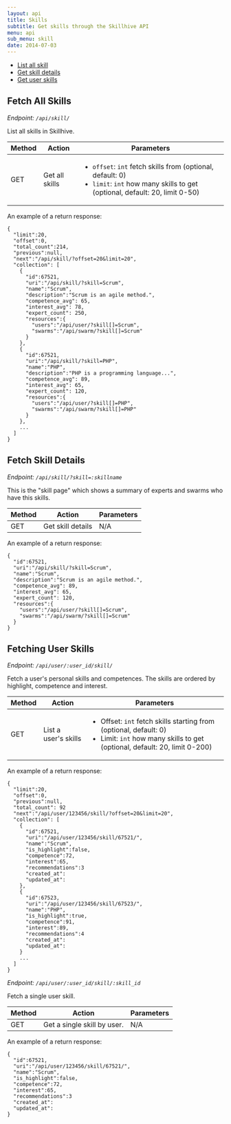 ```yaml
---
layout: api
title: Skills
subtitle: Get skills through the Skillhive API
menu: api
sub_menu: skill
date: 2014-07-03
---
```

<div class="pure-menu pure-menu-open pure-menu-horizontal">
    <ul>
        <li><a href="#all">List all skill</a></li>
        <li><a href="#details">Get skill details</a></li>
        <li><a href="#user">Get user skills</a></li>
    </ul>
</div>


<h2 id="all">Fetch All Skills</h2>

*Endpoint: `/api/skill/`*

List all skills in Skillhive.

<table class="pure-table">
    <thead>
        <tr>
            <th>Method</th>
            <th>Action</th>
            <th>Parameters</th>
        </tr>
    </thead>
    <tbody>
        <tr>
            <td>GET</td>
            <td>Get all skills</td>
            <td>
              <ul>
                <li><code>offset</code>: <code>int</code> fetch skills from (optional, default: 0)</li>
                <li><code>limit</code>: <code>int</code> how many skills to get (optional, default: 20, limit 0-50)</li>
              </ul>
            </td>
        </tr>
    </tbody>
</table>

An example of a return response:

    {
      "limit":20,
      "offset":0,
      "total_count":214,
      "previous":null,
      "next":"/api/skill/?offset=20&limit=20",
      "collection": [
        {
          "id":67521,
          "uri":"/api/skill/?skill=Scrum",
          "name":"Scrum",
          "description":"Scrum is an agile method.",
          "competence_avg": 65,
          "interest_avg": 78,
          "expert_count": 250,
          "resources":{
            "users":"/api/user/?skill[]=Scrum",
            "swarms":"/api/swarm/?skill[]=Scrum"
          }
        },
        {
          "id":67521,
          "uri":"/api/skill/?skill=PHP",
          "name":"PHP",
          "description":"PHP is a programming language...",
          "competence_avg": 89,
          "interest_avg": 65,
          "expert_count": 120,
          "resources":{
            "users":"/api/user/?skill[]=PHP",
            "swarms":"/api/swarm/?skill[]=PHP"
          }
        },
        ...
      ]
    }

<h2 id="details">Fetch Skill Details</h2>

*Endpoint: `/api/skill/?skill=:skillname`*

This is the "skill page" which shows a summary of experts and swarms who have this skills.

<table class="pure-table">
    <thead>
        <tr>
            <th>Method</th>
            <th>Action</th>
            <th>Parameters</th>
        </tr>
    </thead>
    <tbody>
        <tr>
            <td>GET</td>
            <td>Get skill details</td>
            <td>N/A</td>
        </tr>
    </tbody>
</table>

An example of a return response:

    {
      "id":67521,
      "uri":"/api/skill/?skill=Scrum",
      "name":"Scrum",
      "description":"Scrum is an agile method.",
      "competence_avg": 89,
      "interest_avg": 65,
      "expert_count": 120,
      "resources":{
        "users":"/api/user/?skill[]=Scrum",
        "swarms":"/api/swarm/?skill[]=Scrum"
      }
    }    



<h2 id="user">Fetching User Skills</h2>

*Endpoint: `/api/user/:user_id/skill/`*

Fetch a user's personal skills and competences. The skills are ordered by
highlight, competence and interest.

<table class="pure-table">
    <thead>
        <tr>
            <th>Method</th>
            <th>Action</th>
            <th>Parameters</th>
        </tr>
    </thead>
    <tbody>
        <tr>
            <td>GET</td>
            <td>List a user's skills</td>
            <td>
              <ul>
                <li>Offset: <code>int</code> fetch skills starting from (optional, default: 0)</li>
                <li>Limit: <code>int</code> how many skills to get (optional, default: 20, limit 0-200)</li>
              </ul>
            </td>
        </tr>
    </tbody>
</table>

An example of a return response:

    {
      "limit":20,
      "offset":0,
      "previous":null,
      "total_count": 92
      "next":"/api/user/123456/skill/?offset=20&limit=20",
      "collection": [
        {
          "id":67521,
          "uri":"/api/user/123456/skill/67521/",
          "name":"Scrum",
          "is_highlight":false,
          "competence":72,
          "interest":65,
          "recommendations":3
          "created_at":
          "updated_at":
        },
        {
          "id":67523,
          "uri":"/api/user/123456/skill/67523/",
          "name":"PHP",
          "is_highlight":true,
          "competence":91,
          "interest":89,
          "recommendations":4
          "created_at":
          "updated_at":
        }
        ...
      ]
    }


*Endpoint: `/api/user/:user_id/skill/:skill_id`*

Fetch a single user skill.

<table class="pure-table">
    <thead>
        <tr>
            <th>Method</th>
            <th>Action</th>
            <th>Parameters</th>
        </tr>
    </thead>
    <tbody>
        <tr>
            <td>GET</td>
            <td>Get a single skill by user.</td>
            <td>
            N/A
            </td>
        </tr>
    </tbody>
</table>

An example of a return response:

    {
      "id":67521,
      "uri":"/api/user/123456/skill/67521/",
      "name":"Scrum",
      "is_highlight":false,
      "competence":72,
      "interest":65,
      "recommendations":3
      "created_at":
      "updated_at":
    }
